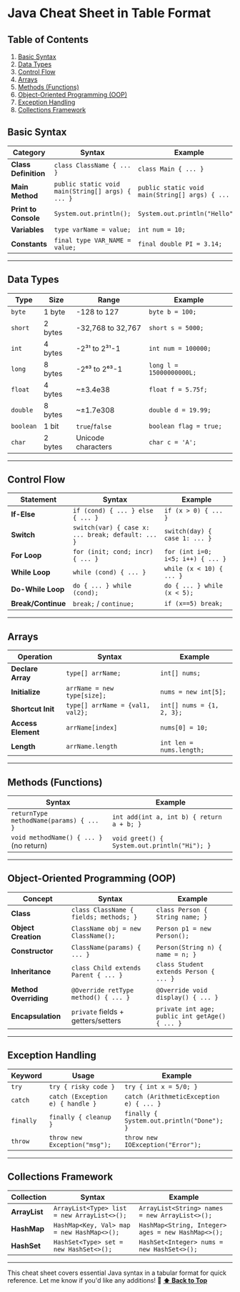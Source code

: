 # Java Cheat Sheet in Table Format

## Table of Contents

1. [Basic Syntax](#basic-syntax)
2. [Data Types](#data-types)
3. [Control Flow](#control-flow)
4. [Arrays](#arrays)
5. [Methods (Functions)](<#methods-(functions)>)
6. [Object-Oriented Programming (OOP)](<#object-oriented-programming-(oop)>)
7. [Exception Handling](#exception-handling)
8. [Collections Framework](#collections-framework)

## Basic Syntax

| **Category**         | **Syntax**                                       | **Example**                                      |
| -------------------- | ------------------------------------------------ | ------------------------------------------------ |
| **Class Definition** | `class ClassName { ... }`                        | `class Main { ... }`                             |
| **Main Method**      | `public static void main(String[] args) { ... }` | `public static void main(String[] args) { ... }` |
| **Print to Console** | `System.out.println();`                          | `System.out.println("Hello");`                   |
| **Variables**        | `type varName = value;`                          | `int num = 10;`                                  |
| **Constants**        | `final type VAR_NAME = value;`                   | `final double PI = 3.14;`                        |

---

## Data Types

| **Type**  | **Size** | **Range**          | **Example**              |
| --------- | -------- | ------------------ | ------------------------ |
| `byte`    | 1 byte   | -128 to 127        | `byte b = 100;`          |
| `short`   | 2 bytes  | -32,768 to 32,767  | `short s = 5000;`        |
| `int`     | 4 bytes  | -2³¹ to 2³¹-1      | `int num = 100000;`      |
| `long`    | 8 bytes  | -2⁶³ to 2⁶³-1      | `long l = 15000000000L;` |
| `float`   | 4 bytes  | ~±3.4e38           | `float f = 5.75f;`       |
| `double`  | 8 bytes  | ~±1.7e308          | `double d = 19.99;`      |
| `boolean` | 1 bit    | `true`/`false`     | `boolean flag = true;`   |
| `char`    | 2 bytes  | Unicode characters | `char c = 'A';`          |

---

## Control Flow

| **Statement**      | **Syntax**                                        | **Example**                       |
| ------------------ | ------------------------------------------------- | --------------------------------- |
| **If-Else**        | `if (cond) { ... } else { ... }`                  | `if (x > 0) { ... }`              |
| **Switch**         | `switch(var) { case x: ... break; default: ... }` | `switch(day) { case 1: ... }`     |
| **For Loop**       | `for (init; cond; incr) { ... }`                  | `for (int i=0; i<5; i++) { ... }` |
| **While Loop**     | `while (cond) { ... }`                            | `while (x < 10) { ... }`          |
| **Do-While Loop**  | `do { ... } while (cond);`                        | `do { ... } while (x < 5);`       |
| **Break/Continue** | `break;` / `continue;`                            | `if (x==5) break;`                |

---

## Arrays

| **Operation**      | **Syntax**                       | **Example**               |
| ------------------ | -------------------------------- | ------------------------- |
| **Declare Array**  | `type[] arrName;`                | `int[] nums;`             |
| **Initialize**     | `arrName = new type[size];`      | `nums = new int[5];`      |
| **Shortcut Init**  | `type[] arrName = {val1, val2};` | `int[] nums = {1, 2, 3};` |
| **Access Element** | `arrName[index]`                 | `nums[0] = 10;`           |
| **Length**         | `arrName.length`                 | `int len = nums.length;`  |

---

## Methods (Functions)

| **Syntax**                              | **Example**                                  |
| --------------------------------------- | -------------------------------------------- |
| `returnType methodName(params) { ... }` | `int add(int a, int b) { return a + b; }`    |
| `void methodName() { ... }` (no return) | `void greet() { System.out.println("Hi"); }` |

---

## Object-Oriented Programming (OOP)

| **Concept**           | **Syntax**                             | **Example**                                    |
| --------------------- | -------------------------------------- | ---------------------------------------------- |
| **Class**             | `class ClassName { fields; methods; }` | `class Person { String name; }`                |
| **Object Creation**   | `ClassName obj = new ClassName();`     | `Person p1 = new Person();`                    |
| **Constructor**       | `ClassName(params) { ... }`            | `Person(String n) { name = n; }`               |
| **Inheritance**       | `class Child extends Parent { ... }`   | `class Student extends Person { ... }`         |
| **Method Overriding** | `@Override retType method() { ... }`   | `@Override void display() { ... }`             |
| **Encapsulation**     | `private` fields + getters/setters     | `private int age; public int getAge() { ... }` |

---

## Exception Handling

| **Keyword** | **Usage**                        | **Example**                               |
| ----------- | -------------------------------- | ----------------------------------------- |
| `try`       | `try { risky code }`             | `try { int x = 5/0; }`                    |
| `catch`     | `catch (Exception e) { handle }` | `catch (ArithmeticException e) { ... }`   |
| `finally`   | `finally { cleanup }`            | `finally { System.out.println("Done"); }` |
| `throw`     | `throw new Exception("msg");`    | `throw new IOException("Error");`         |

---

## Collections Framework

| **Collection** | **Syntax**                                  | **Example**                                        |
| -------------- | ------------------------------------------- | -------------------------------------------------- |
| **ArrayList**  | `ArrayList<Type> list = new ArrayList<>();` | `ArrayList<String> names = new ArrayList<>();`     |
| **HashMap**    | `HashMap<Key, Val> map = new HashMap<>();`  | `HashMap<String, Integer> ages = new HashMap<>();` |
| **HashSet**    | `HashSet<Type> set = new HashSet<>();`      | `HashSet<Integer> nums = new HashSet<>();`         |

---

This cheat sheet covers essential Java syntax in a tabular format for quick
reference. Let me know if you'd like any additions! 🚀
**[⬆ Back to Top](#table-of-contents)**

